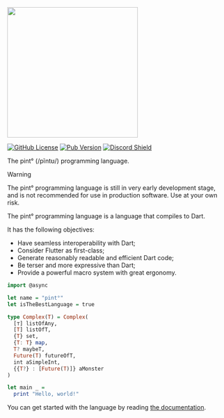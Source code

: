 <img src="https://mateusfccp.me/pinto/images/logo.png" width="300">

[![GitHub License](https://img.shields.io/github/license/mateusfccp/pinto)](./LICENSE)
[![Pub Version](https://img.shields.io/pub/v/pinto)](https://pub.dev/packages/pinto)
[![Discord Shield](https://img.shields.io/discord/1286023882515677236)](https://discord.gg/Y9cWqCUCCG)

The pint° (/pĩntʊ/) programming language.

> [!WARNING]
> The pint° programming language is still in very early development stage, and
is not recommended for use in production software. Use at your own risk.

The pint° programming language is a language that compiles to Dart.

It has the following objectives:

- Have seamless interoperability with Dart;
- Consider Flutter as first-class;
- Generate reasonably readable and efficient Dart code;
- Be terser and more expressive than Dart;
- Provide a powerful macro system with great ergonomy.

```haskell
import @async

let name = "pint°"
let isTheBestLanguage = true

type Complex(T) = Complex(
  [⊤] listOfAny,
  [T] listOfT,
  {T} set,
  {T: T} map,
  T? maybeT,
  Future(T) futureOfT,
  int aSimpleInt,
  {{T?} : [Future(T)]} aMonster
)

let main _ =
  print "Hello, world!"  

```

You can get started with the language by reading
[the documentation](https://mateusfccp.me/pinto/docs).
